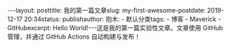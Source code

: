 ---layout: posttitle: 我的第一篇文章slug: my-first-awesome-postdate: 2019-12-17 20:34status: publishauthor: 抱木:   - 默认分类tags:   - 博客  - Maverick  - GitHubexcerpt: Hello World!---这是我的第一篇实验性文章。文章使用 GitHub 管理，并通过 GitHub Actions 自动构建与发布！
